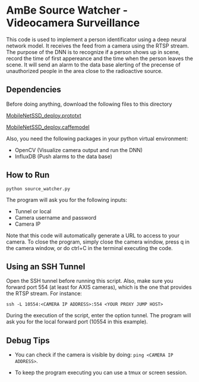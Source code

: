 # AmBe Source Watcher - Videocamera Surveillance

This code is used to implement a person identificator using a deep neural network model. It receives the feed from a camera using the RTSP stream. The purpose of the DNN is to recognize if a person shows up in scene, record the time of first appereance and the time when the person leaves the scene. It will send an alarm to the data base alerting of the precense of unauthorized people in the area close to the radioactive source. 


## Dependencies

Before doing anything, download the following files to this directory

[MobileNetSSD_deploy.prototxt](https://drive.google.com/file/d/0B3gersZ2cHIxRm5PMWRoTkdHdHc/view?resourcekey=0-1Lpfs4EvGDeCQz12AF64hQ)

[MobileNetSSD_deploy.caffemodel](https://gist.github.com/mm-aditya/797a3e7ee041ef88cd4d9e293eaacf9f#file-mobilenetssd_deploy-prototxt)

Also, you need the following packages in your python virtual environment:

- OpenCV (Visualize camera output and run the DNN)
- InfluxDB (Push alarms to the data base)

## How to Run
```python source_watcher.py```

The program will ask you for the following inputs:

- Tunnel or local
- Camera username and password
- Camera IP

Note that this code will automatically generate a URL to access to your camera. To close the program, simply close the camera window, press q in the camera window, or do ctrl+C in the terminal executing the code. 

## Using an SSH Tunnel

Open the SSH tunnel before running this script. Also, make sure you forward port 554 (at least for AXIS cameras), which is the one that provides the RTSP stream. For instance:

```ssh -L 10554:<CAMERA IP ADDRESS>:554 <YOUR PROXY JUMP HOST>```

During the execution of the script, enter the option tunnel. The program will ask you for the local forward port (10554 in this example).

## Debug Tips

* You can check if the camera is visible by doing:
```ping <CAMERA IP ADDRESS>```.

* To keep the program executing you can use a tmux or screen session. 

